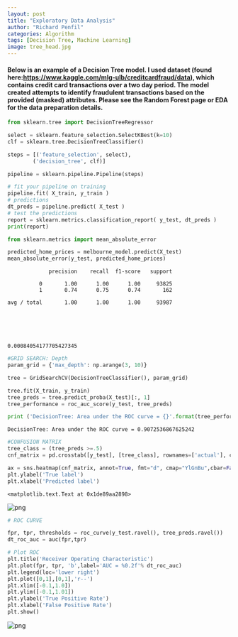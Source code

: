 ```yaml
---
layout: post
title: "Exploratory Data Analysis"
author: "Richard Penfil"
categories: Algorithm
tags: [Decision Tree, Machine Learning]
image: tree_head.jpg
---
```


#### Below is an example of a Decision Tree model. I used dataset (found here:https://www.kaggle.com/mlg-ulb/creditcardfraud/data), which contains credit card transactions over a two day period. The model created attempts to identify fraudulent transactions based on the provided (masked) attributes. Please see the Random Forest page or EDA for the data preparation details.


```python
from sklearn.tree import DecisionTreeRegressor

select = sklearn.feature_selection.SelectKBest(k=10)
clf = sklearn.tree.DecisionTreeClassifier()

steps = [('feature_selection', select),
        ('decision_tree', clf)]

pipeline = sklearn.pipeline.Pipeline(steps)

# fit your pipeline on training
pipeline.fit( X_train, y_train )
# predictions
dt_preds = pipeline.predict( X_test )
# test the predictions
report = sklearn.metrics.classification_report( y_test, dt_preds )
print(report)

from sklearn.metrics import mean_absolute_error

predicted_home_prices = melbourne_model.predict(X_test)
mean_absolute_error(y_test, predicted_home_prices)
```

                 precision    recall  f1-score   support
    
              0       1.00      1.00      1.00     93825
              1       0.74      0.75      0.74       162
    
    avg / total       1.00      1.00      1.00     93987
    
    




    0.00084054177705427345




```python
#GRID SEARCH: Depth
param_grid = {'max_depth': np.arange(3, 10)}

tree = GridSearchCV(DecisionTreeClassifier(), param_grid)

tree.fit(X_train, y_train)
tree_preds = tree.predict_proba(X_test)[:, 1]
tree_performance = roc_auc_score(y_test, tree_preds)

print ('DecisionTree: Area under the ROC curve = {}'.format(tree_performance))
```

    DecisionTree: Area under the ROC curve = 0.9072536867625242
    


```python
#CONFUSION MATRIX
tree_class = (tree_preds >=.5)
cnf_matrix = pd.crosstab([y_test], [tree_class], rownames=['actual'], colnames=['tree_preds'])

ax = sns.heatmap(cnf_matrix, annot=True, fmt="d", cmap="YlGnBu",cbar=False)
plt.ylabel('True label')
plt.xlabel('Predicted label')
```




    <matplotlib.text.Text at 0x1de89aa2898>




![png](Decision_tree_files/Decision_tree_3_1.png)



```python
# ROC CURVE

fpr, tpr, thresholds = roc_curve(y_test.ravel(), tree_preds.ravel())
dt_roc_auc = auc(fpr,tpr)

# Plot ROC
plt.title('Receiver Operating Characteristic')
plt.plot(fpr, tpr, 'b',label='AUC = %0.2f'% dt_roc_auc)
plt.legend(loc='lower right')
plt.plot([0,1],[0,1],'r--')
plt.xlim([-0.1,1.0])
plt.ylim([-0.1,1.01])
plt.ylabel('True Positive Rate')
plt.xlabel('False Positive Rate')
plt.show()
```


![png](Decision_tree_files/Decision_tree_4_0.png)



```python

```
